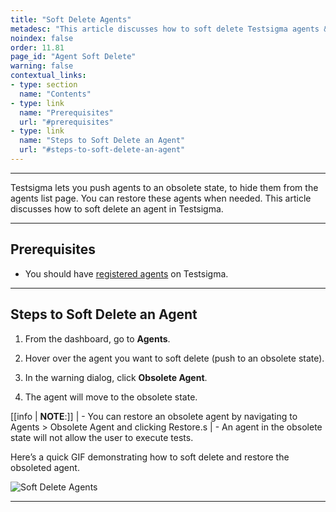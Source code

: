 ```yaml
---
title: "Soft Delete Agents"
metadesc: "This article discusses how to soft delete Testsigma agents & push them to obsolete state and restore these agents when needed | Learn how to soft delete Testsigma agents"
noindex: false
order: 11.81
page_id: "Agent Soft Delete"
warning: false
contextual_links:
- type: section
  name: "Contents"
- type: link
  name: "Prerequisites"
  url: "#prerequisites"
- type: link
  name: "Steps to Soft Delete an Agent"
  url: "#steps-to-soft-delete-an-agent"
---
```


---

Testsigma lets you push agents to an obsolete state, to hide them from the agents list page. You can restore these agents when needed. This article discusses how to soft delete an agent in Testsigma.

---

## **Prerequisites**

- You should have [registered agents](https://testsigma.com/docs/agent/setup-on-windows-mac-linux/#register-the-testsigma-agent) on Testsigma.

---

## **Steps to Soft Delete an Agent**

1. From the dashboard, go to **Agents**.

2. Hover over the agent you want to soft delete (push to an obsolete state).

3. In the warning dialog, click **Obsolete Agent**.

4. The agent will move to the obsolete state.

[[info | **NOTE**:]]
| - You can restore an obsolete agent by navigating to Agents > Obsolete Agent and clicking Restore.s
| - An agent in the obsolete state will not allow the user to execute tests.


Here’s a quick GIF demonstrating how to soft delete and restore the obsoleted agent. 

![Soft Delete Agents](https://s3.amazonaws.com/static-docs.testsigma.com/new_images/projects/applications/SoftDeleteAgent.gif)

---
